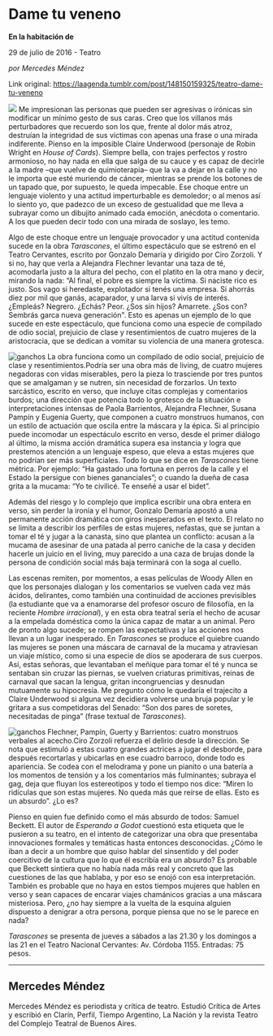 # Dame tu veneno

**En la habitación de**

29 de julio de 2016 - Teatro

_por Mercedes Méndez_

Link original: https://laagenda.tumblr.com/post/148150159325/teatro-dame-tu-veneno

![](https://64.media.tumblr.com/c33a27a9a5ded6d2089ae19c4eda22b3/tumblr_inline_pk0l6tODfj1t6q87u_500.jpg)
Me impresionan las personas que pueden ser agresivas o irónicas sin modificar un mínimo gesto de sus caras. Creo que los villanos más perturbadores que recuerdo son los que, frente al dolor más atroz, destruían la integridad de sus víctimas con apenas una frase o una mirada indiferente. Pienso en la imposible Claire Underwood (personaje de Robin Wright en *House of Cards*). Siempre bella, con trajes perfectos y rostro armonioso, no hay nada en ella que salga de su cauce y es capaz de decirle a la madre –que vuelve de quimioterapia– que la va a dejar en la calle y no le importa que esté muriendo de cáncer, mientras se prende los botones de un tapado que, por supuesto, le queda impecable. Ese choque entre un lenguaje violento y una actitud imperturbable es demoledor; o al menos así lo siento yo, que padezco de un exceso de gestualidad que me lleva a subrayar como un dibujito animado cada emoción, anécdota o comentario. A los que pueden decir todo con una mirada de soslayo, les temo. 

Algo de este choque entre un lenguaje provocador y una actitud contenida sucede en la obra *Tarascones*, el último espectáculo que se estrenó en el Teatro Cervantes, escrito por Gonzalo Demaría y dirigido por Ciro Zorzoli. Y si no, hay que verla a Alejandra Flechner levantar una taza de té, acomodarla justo a la altura del pecho, con el platito en la otra mano y decir, mirando la nada: “Al final, el pobre es siempre la víctima. Si naciste rico es justo. Sos vago si heredaste, explotador si tenés una empresa. Si ahorrás diez por mil que ganás, acaparador, y una larva si vivís de interés. ¿Empleás? Negrero. ¿Echás? Peor. ¿Sos sin hijos? Amarrete. ¿Sos con? Sembrás garca nueva generación". Esto es apenas un ejemplo de lo que sucede en este espectáculo, que funciona como una especie de compilado de odio social, prejuicio de clase y resentimientos de cuatro mujeres de la aristocracia, que se dedican a vomitar su violencia de una manera grotesca. 

![ganchos](https://64.media.tumblr.com/c33a27a9a5ded6d2089ae19c4eda22b3/tumblr_inline_pk0l6tODfj1t6q87u_500.jpg) La obra funciona como un compilado de odio social, prejuicio de clase y resentimientos.Podría ser una obra más de living, de cuatro mujeres negadoras con vidas miserables, pero la pieza lo trasciende por tres puntos que se amalgaman y se nutren, sin necesidad de forzarlos. Un texto sarcástico, escrito en verso, que incluye citas complejas y comentarios burdos; una dirección que potencia todo lo grotesco de la situación e interpretaciones intensas de Paola Barrientos, Alejandra Flechner, Susana Pampín y Eugenia Guerty, que componen a cuatro monstruos humanos, con un estilo de actuación que oscila entre la máscara y la épica. Si al principio puede incomodar un espectáculo escrito en verso, desde el primer diálogo al último, la misma acción dramática supera esa instancia y logra que prestemos atención a un lenguaje espeso, que eleva a estas mujeres que no podrían ser más superficiales. Todo lo que se dice en *Tarascones* tiene métrica. Por ejemplo: “Ha gastado una fortuna en perros de la calle y el Estado la persigue con bienes gananciales”; o cuando la dueña de casa grita a la mucama: “Yo te civilicé. Te enseñé a usar el bidet”. 

Además del riesgo y lo complejo que implica escribir una obra entera en verso, sin perder la ironía y el humor, Gonzalo Demaría apostó a una permanente acción dramática con giros inesperados en el texto. El relato no se limita a describir los perfiles de estas mujeres, nefastas, que se juntan a tomar el té y jugar a la canasta, sino que plantea un conflicto: acusan a la mucama de asesinar de una patada al perro caniche de la casa y deciden hacerle un juicio en el living, muy parecido a una caza de brujas donde la persona de condición social más baja terminará con la soga al cuello. 

Las escenas remiten, por momentos, a esas películas de Woody Allen en que los personajes dialogan y los comentarios se vuelven cada vez más ácidos, delirantes, como también una continuidad de acciones previsibles (la estudiante que va a enamorarse del profesor oscuro de filosofía, en la reciente *Hombre irracional*), y en esta obra teatral sería el hecho de acusar a la empelada doméstica como la única capaz de matar a un animal. Pero de pronto algo sucede; se rompen las expectativas y las acciones nos llevan a un lugar inesperado. En *Tarascones* se produce el quiebre cuando las mujeres se ponen una máscara de carnaval de la mucama y atraviesan un viaje místico, como si una especie de dios se apoderara de sus cuerpos. Así, estas señoras, que levantaban el meñique para tomar el té y nunca se sentaban sin cruzar las piernas, se vuelven criaturas primitivas, reinas de carnaval que sacan la lengua, gritan incongruencias y desnudan mutuamente su hipocresía. Me pregunto cómo le quedaría el trajecito a Claire Underwood si alguna vez decidiera volverse una bruja popular y le gritara a sus competidoras del Senado: “Son dos pares de soretes, necesitadas de pinga” (frase textual de *Tarascones*).

![ganchos](https://64.media.tumblr.com/5ae361742e8ac2f30f374ddfb2c3824a/tumblr_inline_pk0l6uPxxY1t6q87u_500.jpg) Flechner, Pampín, Guerty y Barrientos: cuatro monstruos verbales al acecho.Ciro Zorzoli refuerza el delirio desde la dirección. Se nota que estimuló a estas cuatro grandes actrices a jugar el desborde, para después recortarlas y ubicarlas en ese cuadro barroco, donde todo es apariencia. Se codea con el melodrama y pone un pianito o una batería a los momentos de tensión y a los comentarios más fulminantes; subraya el gag, deja que fluyan los estereotipos y todo el tiempo nos dice: “Miren lo ridículas que son estas mujeres. No queda más que reírse de ellas. Esto es un absurdo”. ¿Lo es?

Pienso en quien fue definido como el más absurdo de todos: Samuel Beckett. El autor de *Esperando a Godot* cuestionó esta etiqueta que le pusieron a su teatro, en el intento de categorizar una obra que presentaba innovaciones formales y temáticas hasta entonces desconocidas. ¿Cómo le iban a decir a un hombre que quiso hablar del sinsentido y del poder coercitivo de la cultura que lo que él escribía era un absurdo? Es probable que Beckett sintiera que no había nada más real y concreto que las cuestiones de las que hablaba, y por eso se enojó con esa interpretación. También es probable que no haya en estos tiempos mujeres que hablen en verso y sean capaces de encarar viajes chamánicos gracias a una máscara misteriosa. Pero, ¿no hay siempre a la vuelta de la esquina alguien dispuesto a denigrar a otra persona, porque piensa que no se le parece en nada?

*Tarascones* se presenta de jueves a sábados a las 21.30 y los domingos a las 21 en el Teatro Nacional Cervantes: Av. Córdoba 1155. Entradas: 75 pesos. 

  




---

 Mercedes Méndez
----------------

 Mercedes Méndez es periodista y crítica de teatro. Estudió Crítica de Artes y escribió en Clarín, Perfil, Tiempo Argentino, La Nación y la revista Teatro del Complejo Teatral de Buenos Aires. 

